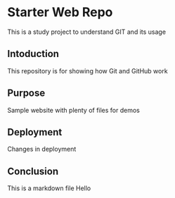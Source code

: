 # Starter Web Repo

This is a study project to understand GIT and its usage

## Intoduction

This repository is for showing how Git and GitHub work

## Purpose

Sample website with plenty of files for demos

## Deployment

Changes in deployment

## Conclusion

This is a markdown file
Hello